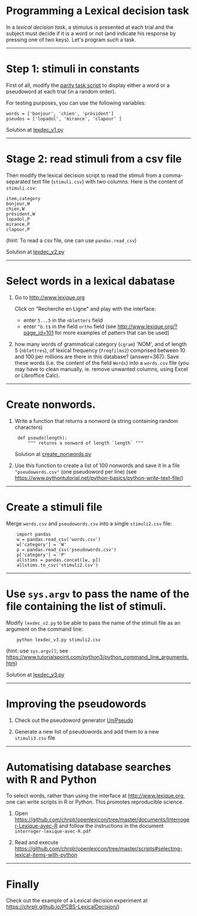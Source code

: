 # Programming a Lexical decision task

In a _lexical decision task_, a stimulus is presented at each trial and the subject must decide if it is a word or not (and indicate his response by pressing one of two keys). Let's program such a task.

---

# Step 1: stimuli in constants

First of all, modify the [parity task script](../parity_decision/parity.py) to display either a word or a pseudoword at each trial (in a random order).

For testing purposes, you can use the following variables:

    words = ['bonjour', 'chien', 'président']
    pseudos = ['lopadol', 'mirance', 'clapour' ]

Solution at [lexdec_v1.py](lexdec_v1.py)

---
# Stage 2: read stimuli from a csv file


Then modify the lexical decision script to read the stimuli from a comma-separated text file (`stimuli.csv`) with two columns. Here is the content of `stimuli.csv`:

    item,category 
    bonjour,W
    chien,W
    président,W
    lopadol,P
    mirance,P
    clapour,P

(hint: To read a csv file, one can use `pandas.read_csv`)

Solution at [lexdec_v2.py](lexdec_v2.py) 

--- 

# Select words in a lexical dabatase

1. Go to http://www.lexique.org

   Click on "Recherche en Ligne" and play with the interface: 

   - enter `5...5` in the `nbletters` field
   - enter `^b.t$` in the field `ortho` field (see http://www.lexique.org/?page_id=101 for more examples of pattern that can be used)

2. how many words of grammatical category (`cgram`) 'NOM', and of length 5 (`nblettres`), of lexical frequency (`freqfilms2`) comprised between 10 and 100 per millions are there in this database? (answer=367). Save these words (i.e. the content of the field `Words`) into a `words.csv` file (you may have to clean manually, ie. remove unwanted columns, using Excel or Libroffice Calc).

---

# Create nonwords. 

1. Write a function that returns a nonword (a string containing random characters)

        def pseudo(length):
            """ returns a nonword of length `length` """

   Solution at [create_nonwords.py](create_nonwords.py)

2. Use this function to create a list of 100 nonwords and save it in a file `"pseudowords.csv"` (one pseudoword per line) (see <https://www.pythontutorial.net/python-basics/python-write-text-file/>)

---

# Create a stimuli file

Merge `words.csv` and `pseudowords.csv` into a single `stimuli2.csv` file:

        import pandas
        w = pandas.read_csv('words.csv')
        w['category'] = 'W'
        p = pandas.read_csv('pseudowords.csv')
        p['category'] = 'P'
        allstims = pandas.concat([w, p])
        allstims.to_csv('stimuli2.csv')

---
# Use `sys.argv` to pass the name of the file containing the list of stimuli.  

Modify `lexdec_v2.py` to be able to pass the name of the stimuli file as an argument on the command line:

        python lexdec_v3.py stimuli2.csv

(hint: use `sys.argv[]`; see <https://www.tutorialspoint.com/python3/python_command_line_arguments.htm>)

Solution at [lexdec_v3.py](lexdec_v3.py) 

--- 
# Improving the pseudowords

1. Check out the pseudoword generator [UniPseudo](http://www.lexique.org/?page_id=582)

2. Generate a new list of pseudowords and add them to a new `stimuli3.csv` file


---

# Automatising database searches with R and Python

To select words, rather than using the interface at <http://www.lexique.org>, one can write scripts in R or Python. This promotes reproducible science.

1. Open <https://github.com/chrplr/openlexicon/tree/master/documents/Interroger-Lexique-avec-R> and follow the instructions in the document `interroger-lexique-avec-R.pdf` 

2. Read and execute <https://github.com/chrplr/openlexicon/tree/master/scripts#selecting-lexical-items-with-python>

---

# Finally

Check out the example of a Lexical decision experiment at <https://chrplr.github.io/PCBS-LexicalDecision/>)
